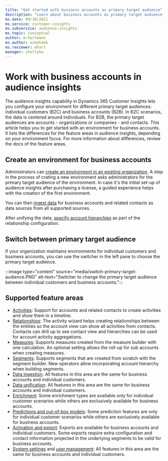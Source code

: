 ```yaml
---
title: "Get started with business accounts as primary target audience"
description: "Learn about business accounts as primary target audience Dynamics 365 Customer Insights."
ms.date: 09/30/2021
ms.service: customer-insights
ms.subservice: audience-insights
ms.topic: conceptual
author: m-hartmann
ms.author: wimohabb
ms.reviewer: mhart
manager: shellyha
---
```


# Work with business accounts in audience insights

The audience insights capability in Dynamics 365 Customer Insights lets you configure your environment for different primary target audiences: individual customers (B2C) and business accounts (B2B). In B2C scenarios, the data is centered around individuals. For B2B, the primary target audiences are accounts - organizations or companies - and contacts. This article helps you to get started with an environment for business accounts. It lists the differences for the feature areas in audience insights, depending on your environment focus. For more information about differences, review the docs of the feature areas. 

## Create an environment for business accounts

Administrators can [create an environment in an existing organization](get-started-paid.md#create-an-environment-in-an-existing-organization). A step in the process of crating a new environment asks administrators for the primary target audience of the environment. In case it's the initial set-up of audience insights after purchasing a license, a guided experience helps with the creation of the first environment.

You can then [ingest data](data-sources.md) for business accounts and related contacts as data sources from all supported sources.

After unifying the data, [specify account hierarchies](relationships.md#set-up-account-hierarchies) as part of the relationship configuration.

## Switch between primary target audience

If your organization maintains environments for individual customers and business accounts, you can use the switcher in the left pane to choose the primary target audience.

:::image type="content" source="media/switch-primary-target-audience.PNG" alt-text="Switcher to change the primary target audience between individual customers and business accounts.":::

## Supported feature areas

- [Activities](activities.md): Support for accounts and related contacts to create activities and show them in a timeline.
- [Relationships](relationships.md): The activity wizard helps creating relationships between the entities so the account view can show all activities from contacts. Contacts can drill up to see contact view and hierarchies can be used for account activity aggregations.
- [Measures](measures.md): Supports measures created from the measure builder with one calculation. An optional setting allows the roll-up for sub accounts when creating measures.
- [Segments](segments.md): Supports segments that are created from scratch with the segment builder. New operators allow incorporating account hierarchy when building segments.
- [Data ingestion](data-sources.md): All features in this area are the same for business accounts and individual customers.
- [Data unification](data-unification.md): All features in this area are the same for business accounts and individual customers.
- [Enrichment](enrichment-hub.md): Some enrichment types are available only for individual customer scenarios while others are exclusively available for business accounts.
- [Predictions and out-of-box models](predictions-overview.md): Some prediction features are only for individual customer scenarios while others are exclusively available for business accounts.
- [Activation and export](export-destinations.md): Exports are available for business accounts and individual customers. Some exports require extra configuration and contact information projected in the underlying segments to be valid for business accounts.
- [System settings](system.md) and [user management](permissions.md): All features in this area are the same for business accounts and individual customers.

